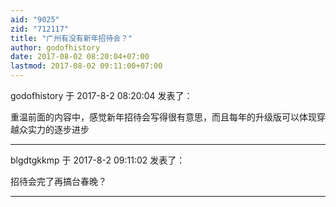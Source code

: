 ```yaml
---
aid: "9025"
zid: "712117"
title: "广州有没有新年招待会？"
author: godofhistory
date: 2017-08-02 08:20:04+07:00
lastmod: 2017-08-02 09:11:00+07:00
---
```


godofhistory 于 2017-8-2 08:20:04 发表了：

重温前面的内容中，感觉新年招待会写得很有意思，而且每年的升级版可以体现穿越众实力的逐步进步

---

blgdtgkkmp 于 2017-8-2 09:11:02 发表了：

招待会完了再搞台春晚？

---

